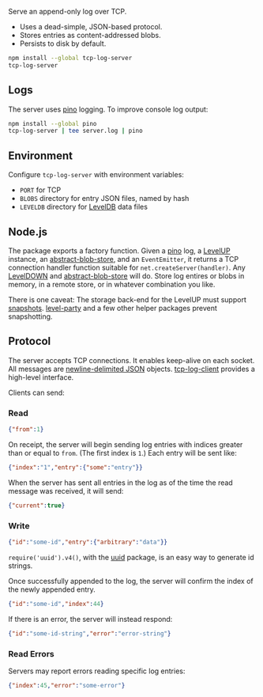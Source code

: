 Serve an append-only log over TCP.

- Uses a dead-simple, JSON-based protocol.
- Stores entries as content-addressed blobs.
- Persists to disk by default.

```bash
npm install --global tcp-log-server
tcp-log-server
```

## Logs

The server uses [pino] logging.  To improve console log output:

```bash
npm install --global pino
tcp-log-server | tee server.log | pino
```

[pino]: https://npmjs.com/packages/pino

## Environment

Configure `tcp-log-server` with environment variables:

- `PORT` for TCP
- `BLOBS` directory for entry JSON files, named by hash
- `LEVELDB` directory for [LevelDB] data files

[LevelDB]: https://npmjs.com/packages/leveldown

## Node.js

The package exports a factory function.  Given a [pino] log, a
[LevelUP] instance, an [abstract-blob-store], and an `EventEmitter`,
it returns a TCP connection handler function suitable for
`net.createServer(handler)`.  Any [LevelDOWN] and [abstract-blob-store]
will do.  Store log entires or blobs in memory, in a remote store,
or in whatever combination you like.

[LevelUP]: https://npmjs.com/packages/levelup

[abstract-blob-store]: https://npmjs.com/packages/abstract-blob-store

[LevelDOWN]: https://www.npmjs.com/package/abstract-leveldown

There is one caveat: The storage back-end for the LevelUP must support
[snapshots].  [level-party] and a few other helper packages prevent
snapshotting.

[snapshots]: https://github.com/level/leveldown#snapshots

[level-party]: https://www.npmjs.com/package/level-party

## Protocol

The server accepts TCP connections.  It enables keep-alive on each
socket.  All messages are [newline-delimited JSON][ndjson] objects.
[tcp-log-client] provides a high-level interface.

[tcp-log-client]: https://npmjs.com/packages/tcp-log-client

[ndjson]: https://npmjs.com/packages/ndjson

Clients can send:

### Read

```json
{"from":1}
```

On receipt, the server will begin sending log entries with indices
greater than or equal to `from`.  (The first index is `1`.)  Each entry
will be sent like:

```json
{"index":"1","entry":{"some":"entry"}}
```

When the server has sent all entries in the log as of the time the
read message was received, it will send:

```json
{"current":true}
```

### Write

```json
{"id":"some-id","entry":{"arbitrary":"data"}}
```

`require('uuid').v4()`, with the [uuid] package, is an easy way to
generate id strings.

[uuid]: https://npmjs.com/packages/uuid

Once successfully appended to the log, the server will confirm the
index of the newly appended entry.

```json
{"id":"some-id","index":44}
```

If there is an error, the server will instead respond:

```json
{"id":"some-id-string","error":"error-string"}
```

### Read Errors

Servers may report errors reading specific log entries:

```json
{"index":45,"error":"some-error"}
```
